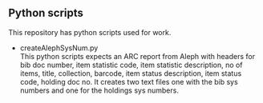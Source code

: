 ## Python scripts
This repository has python scripts used for work. 

* createAlephSysNum.py  
This python scripts expects an ARC report from Aleph with headers for bib doc number, item statistic code, item statistic description, no of items, title, collection, barcode, item status description, item status code, holding doc no. It creates two text files one with the bib sys numbers and one for the holdings sys numbers.
